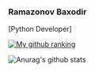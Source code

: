 ### Ramazonov Baxodir
[Python Developer]


<!--
**boxa-developer/boxa-developer** is a ✨ _special_ ✨ repository because its `README.md` (this file) appears on your GitHub profile.

-->

[![My github ranking](https://github-readme-ranking.vercel.app/api/rank?username=boxa-developer&country_code=uzbekistan&theme=dark&show_private=true)](https://github.com/Muhammadsher/github-readme-ranking)

![Anurag's github stats](https://github-readme-stats.vercel.app/api?username=boxa-developer&show_icons=true&count_private=true)
